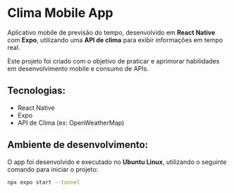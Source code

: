 # Clima Mobile App

Aplicativo mobile de previsão do tempo, desenvolvido em **React Native** com **Expo**, utilizando uma **API de clima** para exibir informações em tempo real.

Este projeto foi criado com o objetivo de praticar e aprimorar habilidades em desenvolvimento mobile e consumo de APIs.

## **Tecnologias:**
- React Native
- Expo
- API de Clima (ex: OpenWeatherMap)

## **Ambiente de desenvolvimento:**
O app foi desenvolvido e executado no **Ubuntu Linux**, utilizando o seguinte comando para iniciar o projeto:

```bash
npx expo start --tunnel
